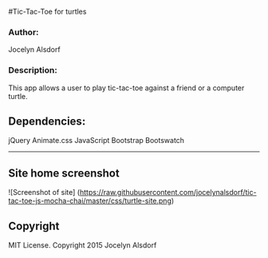#Tic-Tac-Toe for turtles
<h3>Author:</h3>
Jocelyn Alsdorf

<h3>Description:</h3>
This app allows a user to play tic-tac-toe against a friend or a computer turtle.


<h2>Dependencies:</h2>
jQuery
Animate.css
JavaScript
Bootstrap
Bootswatch

---------
## Site home screenshot

![Screenshot of site] (https://raw.githubusercontent.com/jocelynalsdorf/tic-tac-toe-js-mocha-chai/master/css/turtle-site.png)


<h2>Copyright</h2>
MIT License. Copyright 2015  Jocelyn Alsdorf

